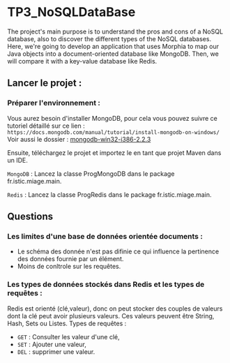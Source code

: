 # TP3_NoSQLDataBase

  The project's main purpose is to understand the pros and cons of a NoSQL database, also to discover the different types of the NoSQL databases.
Here, we're going to develop an application that uses Morphia to map our Java objects into a document-oriented database like MongoDB.
Then, we will compare it with a key-value database like Redis.



## Lancer le projet :

### Préparer l'environnement :
Vous aurez besoin d'installer MongoDB, pour cela vous pouvez suivre ce tutoriel détaillé sur ce lien :
``` https://docs.mongodb.com/manual/tutorial/install-mongodb-on-windows/ ```
Voir aussi le dossier : [mongodb-win32-i386-2.2.3](https://github.com/anakkarsara/TP3_NoSQLDataBase/tree/master/mongodb-win32-i386-2.2.3)

Ensuite, téléchargez le projet et importez le en tant que projet Maven dans un IDE.

```MongoDB``` : Lancez la classe ProgMongoDB dans le package fr.istic.miage.main.

```Redis``` : Lancez la classe ProgRedis dans le package fr.istic.miage.main.

## Questions
### Les limites d'une base de données orientée documents :
 - Le schéma des donnée n'est pas difinie ce qui influence la pertinence des données fournie par un élément.
 - Moins de conltrole sur les requêtes.
 
 ### Les types de données stockés dans Redis et les types de requêtes :
Redis est orienté (clé,valeur), donc on peut stocker des couples de valeurs dont la clé peut avoir plusieurs valeurs.
Ces valeurs peuvent être String, Hash, Sets ou Listes.
Types de requêtes :
 - ```GET``` : Consulter les valeur d'une clé,
 - ```SET``` : Ajouter une valeur,
 - ```DEL``` : supprimer une valeur.
